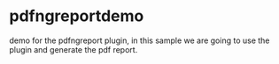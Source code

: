 pdfngreportdemo
===============

demo for the pdfngreport plugin, in this sample we are going to use the plugin and generate the pdf report.
